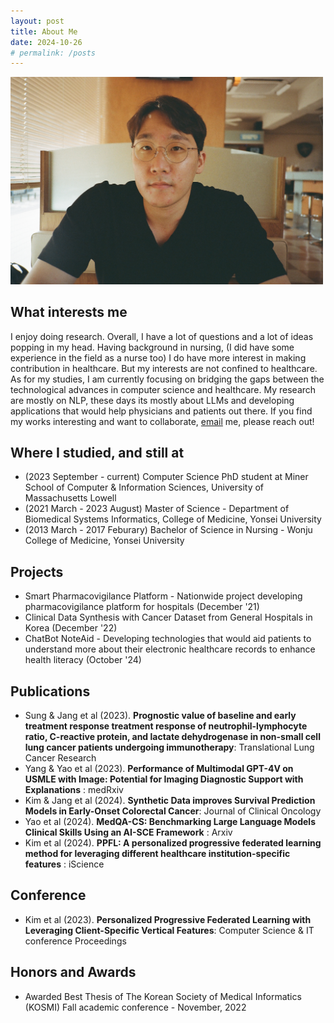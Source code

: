 ```yaml
---
layout: post
title: About Me
date: 2024-10-26
# permalink: /posts
---
```



<img src="../pictures/new.jpeg"
 style="left;width:500px;">

## What interests me
I enjoy doing research. Overall, I have a lot of questions and a lot of ideas popping in my head. 
Having background in nursing, (<nervous>I did have some experience in the field as a nurse too</nervous>) I do have more interest in making contribution in healthcare. 
But my interests are not confined to healthcare.
As for my studies, I am currently focusing on bridging the gaps between the technological advances in computer science and healthcare. 
My research are mostly on NLP, these days its mostly about LLMs and developing applications that would help physicians and patients out there. 
If you find my works interesting and want to collaborate, [email](WonSeok_Jang@uml.edu) me, please reach out!


## Where I studied, and still at
- (2023 September - current) Computer Science PhD student at Miner School of Computer & Information Sciences, University of Massachusetts Lowell
- (2021 March - 2023 August) Master of Science - Department of Biomedical Systems Informatics, College of Medicine, Yonsei University 
- (2013 March - 2017 Feburary) Bachelor of Science in Nursing - Wonju College of Medicine, Yonsei University


## Projects
- Smart Pharmacovigilance Platform - Nationwide project developing pharmacovigilance platform for hospitals (December '21)
- Clinical Data Synthesis with Cancer Dataset from General Hospitals in Korea (December '22)
- ChatBot NoteAid - Developing technologies that would aid patients to understand more about their electronic healthcare records to enhance health literacy (October '24)

## Publications
- Sung & Jang et al (2023). **Prognostic value of baseline and early treatment response treatment response of
neutrophil-lymphocyte ratio, C-reactive protein, and lactate dehydrogenase in non-small cell lung cancer
patients undergoing immunotherapy**: Translational Lung Cancer Research
- Yang & Yao et al (2023). **Performance of Multimodal GPT-4V on USMLE with Image: Potential for Imaging Diagnostic Support with Explanations** : medRxiv 
- Kim & Jang et al (2024). **Synthetic Data improves Survival Prediction Models in Early-Onset Colorectal Cancer**: Journal of Clinical Oncology
- Yao et al (2024). **MedQA-CS: Benchmarking Large Language Models Clinical Skills Using an AI-SCE Framework** : Arxiv
- Kim et al (2024). **PPFL: A personalized progressive federated learning method for leveraging different healthcare institution-specific features** : iScience

## Conference
- Kim et al (2023). **Personalized Progressive Federated Learning with Leveraging Client-Specific Vertical
Features**: Computer Science & IT conference Proceedings

## Honors and Awards
- Awarded Best Thesis of The Korean Society of Medical Informatics (KOSMI) Fall academic conference -
November, 2022



